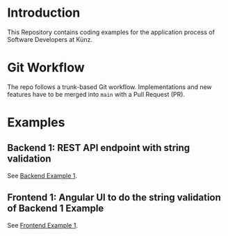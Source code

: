 # Introduction 
This Repository contains coding examples for the application process of Software Developers at Künz.

# Git Workflow
The repo follows a trunk-based Git workflow. Implementations and new features have to be merged into ```main``` with a Pull Request (PR).

# Examples

## Backend 1: REST API endpoint with string validation
See [Backend Example 1](examples/backend-example-1.md).

## Frontend 1: Angular UI to do the string validation of Backend 1 Example
See [Frontend Example 1](examples/frontend-example-1.md).